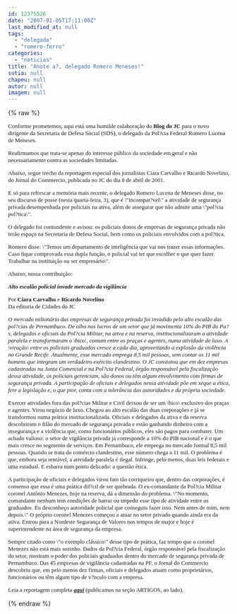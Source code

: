 ```yaml
---
id: 12375526
date: "2007-01-05T17:11:00Z"
last_modified_at: null
tags:
  - "delegado"
  - "romero-ferro"
categories:
  - "noticias"
title: "Anote a?, delegado Romero Meneses!"
sutia: null
chapeu: null
autor: null
imagem: null
---
```

{% raw %}
<p><FONT size=2><FONT face=Verdana><FONT size=2></p>
<p><P>Conforme prometemos,&nbsp;aqui está uma humilde colaboração do <STRONG>Blog do JC</STRONG> para o novo dirigente da Secretaria de Defesa Social (SDS), o delegado da Pol?cia Federal Romero Lucena de Meneses.</P></p>
<p><P>Reafirmamos que trata-se apenas do interesse público da sociedade em geral e não necessariamente contra as sociedades limitadas.</P></p>
<p><P>Abaixo, segue trecho da reportagem especial dos jornalistas Ciara Carvalho e Ricardo Novelino, do Jornal do Commercio, publicada no JC do dia 8 de abril de 2001.</P></p>
<p><P>E só para refrescar a memória mais recente, o delegado Romero Lucena de Meneses disse, no seu discurso de posse (nesta quarta-feira, 3),&nbsp;que é&nbsp;\"incompat?vel\" a atividade de segurança privada desempenhada por policiais na ativa, além de assegurar que não admite uma \"pol?cia pol?tica\".</P></p>
<p><P>O delegado foi contundente e&nbsp;avisou: os policiais donos de empresas de segurança privada não terão espaço na Secretaria de Defesa Social, bem como os policiais envolvidos com a pol?tica. </P></p>
<p><P>Romero disse: \"Temos um departamento de inteligência que vai nos trazer essas informações. Caso fique comprovada essa dupla função, o policial vai ter que escolher o que quer fazer. Trabalhar na instituição ou ser empresário\".</P></p>
<p><P>Abaixo, nossa contribuição:</FONT></FONT></P></p>
<p><P><FONT face=Verdana><STRONG><EM>Alto escalão policial invade mercado da vigilância</EM></STRONG> </FONT></P></p>
<p><P><FONT face=Verdana>Por <STRONG>Ciara Carvalho</STRONG> e <STRONG>Ricardo Novelino<BR></STRONG>Da editoria de Cidades do JC</FONT></P></p>
<p><P><FONT face=Verdana><EM>O mercado milionário das empresas de segurança privada foi invadido pelo alto escalão das pol?cias de Pernambuco. De olho nos lucros de um setor que já movimenta 10% do PIB do Pa?s, delegados e oficiais da Pol?cia Militar, na ativa e na reserva, institucionalizaram a atividade paralela e transformaram o \bico\, comum entre os praças e agentes, numa atividade de luxo. A \viração\ entre os policiais graduados cresce a cada dia, aproveitando a explosão da violência no Grande Recife. Atualmente, esse mercado emprega 8,5 mil pessoas, sem contar os 11 mil homens que integram um verdadeiro exército clandestino. O JC constatou que em dez empresas cadastradas na Junta Comercial e na Pol?cia Federal, órgão responsável pela fiscalização dessa atividade, os policiais gerenciam, são donos ou têm algum envolvimento com firmas de segurança privada. A participação de oficiais e delegados nessa atividade põe em xeque a ética, fere a legislação e, o que pior, conta com a tolerância das autoridades e da própria sociedade. </EM></FONT><FONT face=Verdana></FONT></P></p>
<p><P><FONT face=Verdana>Exercer atividades fora das pol?cias Militar e Civil deixou de ser um \bico\ exclusivo dos praças e agentes. Virou negócio de luxo. Chegou ao alto escalão das duas corporações e já se transformou numa prática institucionalizada. Oficiais e delegados da ativa e da reserva descobriram o filão do mercado de segurança privada e estão ganhando dinheiro com a insegurança e a violência que, como funcionários públicos, eles são pagos para combater. Um achado valioso: o setor de vigilância privada já corresponde a 10% do PIB nacional e é o que mais cresce no segmento de serviços. Em Pernambuco, ele emprega no mercado formal 8,5 mil pessoas. Quando se trata do comércio clandestino, esse número chega a 11 mil. O problema é que, embora seja rentável, a atividade paralela é ilegal. Infringe, pelo menos, duas leis federais e uma estadual. E esbarra num ponto delicado: a questão ética. </FONT></P></p>
<p><P><FONT face=Verdana>A participação de oficiais e delegados virou fato tão corriqueiro que, dentro das corporações, é consenso que essa é uma prática dif?cil de ser quebrada. O ex-comandante da Pol?cia Militar coronel Antônio Menezes, hoje na reserva, dá a dimensão do problema. \"No momento, comandante nenhum tem condições de barrar ou impedir esse tipo de atividade entre os graduados. Eu desconheço autoridade policial que conseguiu fazer isso. Nem antes de mim, nem depois.\" O próprio coronel Menezes começou a atuar no setor privado quando ainda era da ativa. Entrou para a Nordeste Segurança de Valores nos tempos de major e hoje é superintendente na área de segurança da empresa. </FONT></P></p>
<p><P><FONT face=Verdana>Sempre citado como \"o exemplo clássico\" desse tipo de prática, faz tempo que o coronel Menezes não está mais sozinho. Dados da Pol?cia Federal, órgão responsável pela fiscalização do setor, mostram o poder dos policiais graduados dentro do mercado de segurança privada de Pernambuco. Das 45 empresas de vigilância cadastradas na PF, o Jornal do Commercio descobriu que, em pelo menos dez firmas, oficiais e delegados atuam como proprietários, funcionários ou têm algum tipo de v?nculo com a empresa.</FONT> </P></p>
<p><P><FONT face=Verdana>Leia a reportagem completa <STRONG><EM><A href=\"https://jc3.uol.com.br/blogs/jc/2007/01/05/not_4530.php\" target=_blank>aqui</A></EM></STRONG> (publicamos na seção ARTIGOS,&nbsp;ao lado).</FONT></P></FONT> </p>
{% endraw %}
